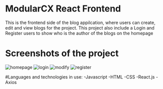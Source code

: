 # ModularCX React Frontend
This is the frontend side of the blog appilcation, where users
can create, edit and view blogs for the project.
This project also include a Login and Register users to
show who is the author of the blogs on the homepage

# Screenshots of the project
![homepage](https://user-images.githubusercontent.com/104642512/180589695-39c9fc66-9325-4ac6-ac63-a9da1d7b07f3.png)
![login](https://user-images.githubusercontent.com/104642512/180589696-1f6161bd-479a-4ce4-b350-9d418c47d910.png)
![modify](https://user-images.githubusercontent.com/104642512/180589698-f8206460-6624-4349-b4ee-e51906b625cf.png)
![register](https://user-images.githubusercontent.com/104642512/180589702-3040a436-0c24-4945-8701-e3e24c3da1f3.png)

#Languages and technologies in use:
-Javascript
-HTML
-CSS
-React.js
-Axios
